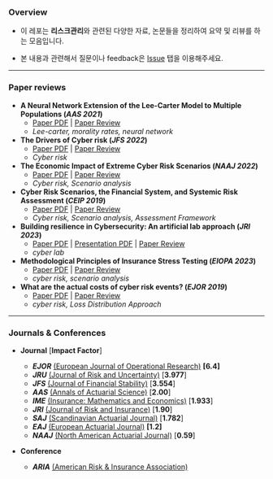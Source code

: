### Overview

- 이 레포는 **리스크관리**와 관련된 다양한 자료, 논문들을 정리하여 요약 및 리뷰를 하는 모음입니다.

- 본 내용과 관련해서 질문이나 feedback은 [Issue](https://github.com/keywoongbae/risk-management-papers/issues) 탭을 이용해주세요.

<hr>

### Paper reviews


- **A Neural Network Extension of the Lee-Carter Model to Multiple Populations (*AAS 2021*)**
  - [Paper PDF](./PDF/Richman_AAS_2021.pdf) | [Paper Review](./MARKDOWN/Richman_AAS_2021.md) 
  - *Lee-carter, morality rates, neural network*
- **The Drivers of Cyber risk (*JFS 2022*)**
  - [Paper PDF](./PDF/Aldasoro_JFS_2022.pdf) | [Paper Review](./MARKDOWN/Aldasoro_et_al_JRS_2022.md)
  - *Cyber risk*
- **The Economic Impact of Extreme Cyber Risk Scenarios (*NAAJ 2022*)**
  - [Paper PDF](./PDF/Eling_NAAJ_2022.pdf) | [Paper Review](./MARKDOWN/Eling_NAAJ_2022.md)
  - *Cyber risk, Scenario analysis*
- **Cyber Risk Scenarios, the Financial System, and Systemic Risk Assessment (*CEIP 2019*)** 
  - [Paper PDF](./PDF/Kaffenberger_et_al_2019.pdf) | [Paper Review](./MARKDOWN/Kaffenberger_et_al_2019.md) 
  - *Cyber risk, Scenario analysis, Assessment Framework*
- **Building resilience in Cybersecurity: An artificial lab approach (*JRI 2023*)**
  - [Paper PDF](./PDF/Awiszus_et_al_JRI_2023.pdf) | [Presentation PDF](./PPT/Seminar_20240125.pdf) | [Paper Review](./MARKDOWN/Awiszus_et_al_JRI_2023.md) 
  - *cyber lab*
- **Methodological Principles of Insurance Stress Testing (*EIOPA 2023*)**
  - [Paper PDF](./PDF/Eiopa_2023.pdf) | [Paper Review](./MARKDOWN/Eiopa_2023.md) 
  - *cyber risk, scenario analysis*
- **What are the actual costs of cyber risk events? (*EJOR 2019*)**
  - [Paper PDF](./PDF/Eling_EJOR_2019.pdf) | [Paper Review](./MARKDOWN/Eling_EJOR_2019.md) 
  - *cyber risk, Loss Distribution Approach*

<hr>

### Journals & Conferences


- **Journal** [**Impact Factor**]
  - ***EJOR*** [(European Journal of Operational Research)](https://www.sciencedirect.com/journal/european-journal-of-operational-research) **[6.4]**
  - ***JRU*** [(Journal of Risk and Uncertainty)](https://www.springer.com/journal/11166) [**3.977**]
  - ***JFS*** [(Journal of Financial Stability)](https://www.sciencedirect.com/journal/journal-of-financial-stability) [**3.554**]
  - ***AAS*** [(Annals of Actuarial Science)](https://www.cambridge.org/core/journals/annals-of-actuarial-science) [**2.00**]
  - ***IME*** [(Insurance: Mathematics and Economics)]() [**1.933**]
  - ***JRI*** [(Journal of Risk and Insurance)](https://onlinelibrary.wiley.com/journal/15396975) [**1.90**]
  - ***SAJ*** [(Scandinavian Actuarial Journal)](https://www.tandfonline.com/toc/sact20/current) [**1.782**]
  - ***EAJ*** [(European Actuarial Journal)](https://link.springer.com/journal/13385) **[1.2]**
  - ***NAAJ*** [(North American Actuarial Journal)](https://www.tandfonline.com/toc/uaaj20/current) [**0.59**]
  
- **Conference**
  - ***ARIA*** [(American Risk & Insurance Association)](https://www.aria.org/)
